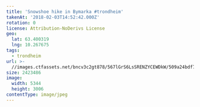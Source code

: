 ```yaml
---
title: 'Snowshoe hike in Bymarka #trondheim'
takenAt: '2018-02-03T14:52:42.000Z'
rotation: 0
license: Attribution-NoDerivs License
geo:
  lat: 63.400319
  lng: 10.267675
tags:
  - trondheim
url: >-
  //images.ctfassets.net/bncv3c2gt878/567lGrS6LsSRENZYCEWDkW/509a24bdf7e63fac4a3ee7840969f6b9/snowshoe-hike-in-bymarka-trondheim_25190285957_o
size: 2423486
image:
  width: 5344
  height: 3006
contentType: image/jpeg
---
```


